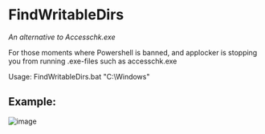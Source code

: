# FindWritableDirs
*An alternative to Accesschk.exe* 
 

For those moments where Powershell is banned, and applocker is stopping you from running .exe-files such as accesschk.exe 

Usage: FindWritableDirs.bat "C:\Windows"



## Example: 

![image](https://user-images.githubusercontent.com/35890107/125629339-69ec6a22-623b-45bb-bcf3-c8454863a96b.png)
